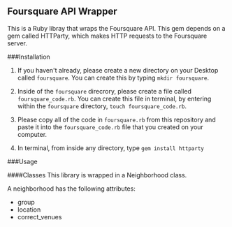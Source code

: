 ## Foursquare API Wrapper

This is a Ruby libray that wraps the Foursquare API. This gem depends on a gem called HTTParty, which makes HTTP requests to the Foursquare server.

###Installation
1. If you haven't already, please create a new directory on your Desktop called `foursquare`. You can create this by typing `mkdir foursquare`. 

2. Inside of the `foursquare` direcrory, please create a file called `foursquare_code.rb`. You can create this file in terminal, by entering within the `foursquare` directory, `touch foursquare_code.rb`.

3. Please copy all of the code in `foursquare.rb` from this repository and paste it into the `foursquare_code.rb` file that you created on your computer.

4. In terminal, from inside any directory, type `gem install httparty`


###Usage

####Classes
This library is wrapped in a Neighborhood class.

A neighborhood has the following attributes:
* group
* location
* correct_venues






